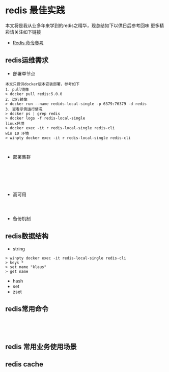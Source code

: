 # redis 最佳实践

本文将是我从业多年来学到的redis之精华，现总结如下以供日后参考回味
更多精彩请关注如下链接

- [Redis 命令参考](http://doc.redisfans.com/)

## redis运维需求
- 部署单节点
```
本文只提供docker版本安装部署，参考如下
1. pull镜像
> docker pull redis:5.0.0
2. 运行镜像
> docker run --name redids-local-single -p 6379:76379 -d redis
3. 查看示例运行情况
> docker ps | grep redis 
> docker logs -f redis-local-single
linux环境
> docker exec -it r redis-local-single redis-cli
win 10 环境
> winpty docker exec -it r redis-local-single redis-cli

 
```

- 部署集群
```






```


- 高可用
```



```
- 备份机制



## redis数据结构
- string
```
> winpty docker exec -it redis-local-single redis-cli
> keys *
> set name "klaus"
> get name

```


- hash
- set
- zset

## redis常用命令
```




```

## redis 常用业务使用场景

## redis cache

